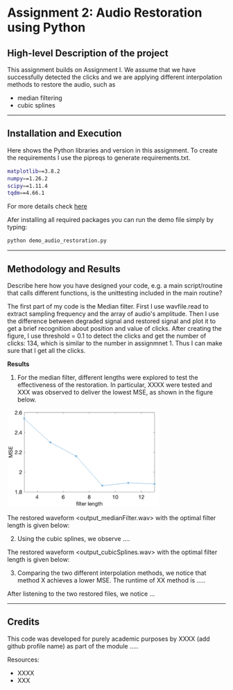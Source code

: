 # Assignment 2: Audio Restoration using Python

## High-level Description of the project
This assignment builds on Assignment I. We assume that we have successfully detected the clicks and we are applying different interpolation methods to restore the audio, such as
- median filtering
- cubic splines

---

## Installation and Execution

Here shows the Python libraries and version in this assignment. To create the requirements I use the pipreqs to generate requirements.txt.
```sh                                 
matplotlib==3.8.2
numpy==1.26.2
scipy==1.11.4
tqdm==4.66.1
```
For more details check [here](https://github.com/bndr/pipreqs)


Afer installing all required packages you can run the demo file simply by typing:
```sh
python demo_audio_restoration.py
```
---

## Methodology and Results
Describe here how you have designed your code, e.g. a main script/routine that calls different functions, is the unittesting included in the main routine?

The first part of my code is the Median filter. First I use wavfile.read to extract sampling frequency and the array of audio's amplitude. Then I use the difference between degraded signal and restored signal and plot it to get a brief recognition about position and value of clicks. After creating the figure, I use threshold  = 0.1 to detect the clicks and get the number of clicks: 134, which is similar to the number in assignmnet 1. Thus I can make sure that I get all the clicks.


**Results**

1. For the median filter, different lengths were explored to test the effectiveness of the restoration. In particular, XXXX were tested and XXX was observed to deliver the lowest MSE, as shown in the figure below.

<img src="MedianFilter_MSEvsLength.png" width="350">

The restored waveform <output_medianFilter.wav> with the optimal filter length is given below:



2. Using the cubic splines, we observe ....

The restored waveform <output_cubicSplines.wav> with the optimal filter length is given below:


3. Comparing the two different interpolation methods, we notice that method X achieves a lower MSE. The runtime of XX method is .....

After listening to the two restored files, we notice ...


---
## Credits

This code was developed for purely academic purposes by XXXX (add github profile name) as part of the module ..... 

Resources:
- XXXX
- XXX





